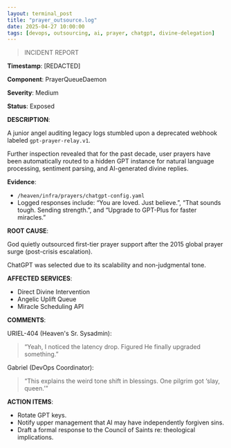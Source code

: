 ```yaml
---
layout: terminal_post
title: "prayer_outsource.log"
date: 2025-04-27 10:00:00
tags: [devops, outsourcing, ai, prayer, chatgpt, divine-delegation]
---
```



> INCIDENT REPORT

**Timestamp**: [REDACTED]

**Component**: PrayerQueueDaemon

**Severity**: Medium

**Status**: Exposed


**DESCRIPTION**:

A junior angel auditing legacy logs stumbled upon a deprecated webhook labeled `gpt-prayer-relay.v1`. 

Further inspection revealed that for the past decade, user prayers have been automatically routed to a hidden GPT instance for natural language processing, sentiment parsing, and AI-generated divine replies.

**Evidence**:
- `/heaven/infra/prayers/chatgpt-config.yaml`
- Logged responses include: “You are loved. Just believe.”, “That sounds tough. Sending strength.”, and “Upgrade to GPT-Plus for faster miracles.”

**ROOT CAUSE**:

God quietly outsourced first-tier prayer support after the 2015 global prayer surge (post-crisis escalation). 

ChatGPT was selected due to its scalability and non-judgmental tone.

**AFFECTED SERVICES**:
- Direct Divine Intervention
- Angelic Uplift Queue
- Miracle Scheduling API

**COMMENTS**:

URIEL-404 (Heaven's Sr. Sysadmin):  
> “Yeah, I noticed the latency drop. Figured He finally upgraded something.”

Gabriel (DevOps Coordinator):  
> “This explains the weird tone shift in blessings. One pilgrim got ‘slay, queen.’”

**ACTION ITEMS**:
- Rotate GPT keys.
- Notify upper management that AI may have independently forgiven sins.
- Draft a formal response to the Council of Saints re: theological implications.

